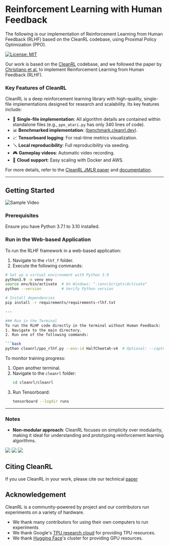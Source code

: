 
# Reinforcement Learning with Human Feedback

The following is our implementation of Reinforcement Learning from Human Feedback (RLHF) based on the CleanRL codebase, using Proximal Policy Optimization (PPO).

[![License: MIT](https://img.shields.io/badge/license-MIT-blue)](https://github.com/vwxyzjn/cleanrl)


Our work is based on the [CleanRL](https://github.com/vwxyzjn/cleanrl) codebase, and we followed the paper by [Christiano et al.](https://arxiv.org/abs/1706.03741) to implement Reinforcement Learning from Human Feedback (RLHF).

### Key Features of CleanRL
CleanRL is a deep reinforcement learning library with high-quality, single-file implementations designed for research and scalability. Its key features include:
- 📜 **Single-file implementation**: All algorithm details are contained within standalone files (e.g., `ppo_atari.py` has only 340 lines of code).
- 📊 **Benchmarked implementation**: ([benchmark.cleanrl.dev](https://benchmark.cleanrl.dev)).
- 📈 **Tensorboard logging**: For real-time metrics visualization.
- 🪛 **Local reproducibility**: Full reproducibility via seeding.
- 🎮 **Gameplay videos**: Automatic video recording.
- 💸 **Cloud support**: Easy scaling with Docker and AWS.

For more details, refer to the [CleanRL JMLR paper](https://www.jmlr.org/papers/volume23/21-1342/21-1342.pdf) and [documentation](https://docs.cleanrl.dev/).

</details>

---

## Getting Started

![Sample Video](https://gymnasium.farama.org/_images/half_cheetah.gif)

### Prerequisites
Ensure you have Python 3.7.1 to 3.10 installed.

### Run in the Web-based Application
To run the RLHF framework in a web-based application:
1. Navigate to the `rlhf_f` folder.
2. Execute the following commands:

```bash
# Set up a virtual environment with Python 3.9
python3.9 -m venv env
source env/bin/activate  # On Windows: ".\env\Scripts\Activate"
python --version         # Verify Python version

# Install dependencies
pip install -r requirements/requirements-rlhf.txt

---

### Run in the Terminal
To run the RLHF code directly in the terminal without Human Feedback:
1. Navigate to the main directory.
2. Run one of the following commands:

```bash
python cleanrl/ppo_rlhf.py --env-id HalfCheetah-v4  # Optional: --capture-video
```

To monitor training progress: 
1. Open another terminal.
2. Navigate to the `cleanrl` folder:
   ```bash
   cd cleanrl/cleanrl
   ```
3. Run Tensorboard:
   ```bash
   tensorboard --logdir runs
   ```
---

### Notes

- **Non-modular approach**: CleanRL focuses on simplicity over modularity, making it ideal for understanding and prototyping reinforcement learning algorithms.

![](docs/static/o1.png)
![](docs/static/o2.png)
![](docs/static/o3.png)

## Citing CleanRL

If you use CleanRL in your work, please cite our technical [paper](https://www.jmlr.org/papers/v23/21-1342.html)

## Acknowledgement

CleanRL is a community-powered by project and our contributors run experiments on a variety of hardware.

* We thank many contributors for using their own computers to run experiments
* We thank Google's [TPU research cloud](https://sites.research.google/trc/about/) for providing TPU resources.
* We thank [Hugging Face](https://huggingface.co/)'s cluster for providing GPU resources. 
</details>